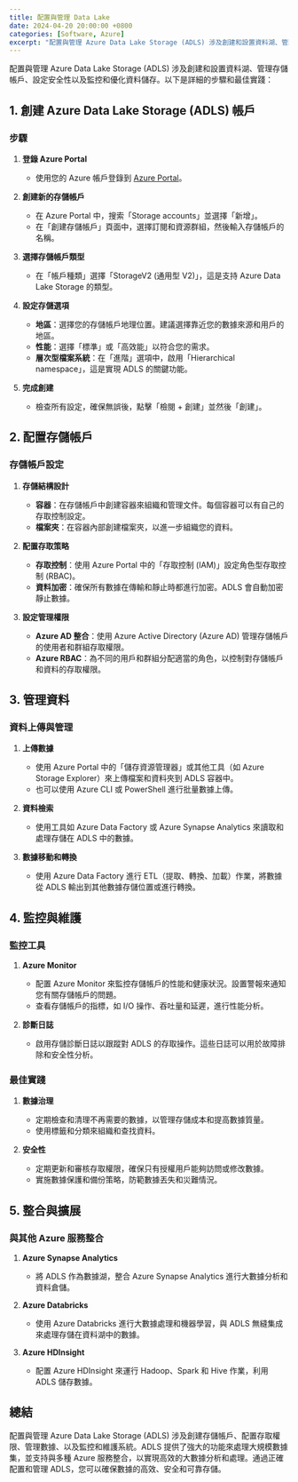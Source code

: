 ```yaml
---
title: 配置與管理 Data Lake
date: 2024-04-20 20:00:00 +0800
categories: [Software, Azure]
excerpt: "配置與管理 Azure Data Lake Storage (ADLS) 涉及創建和設置資料湖、管理存儲帳戶、設定安全性以及監控和優化資料儲存。"
---
```


配置與管理 Azure Data Lake Storage (ADLS) 涉及創建和設置資料湖、管理存儲帳戶、設定安全性以及監控和優化資料儲存。以下是詳細的步驟和最佳實踐：

## **1. 創建 Azure Data Lake Storage (ADLS) 帳戶**

### **步驟**
1. **登錄 Azure Portal**
   - 使用您的 Azure 帳戶登錄到 [Azure Portal](https://portal.azure.com)。

2. **創建新的存儲帳戶**
   - 在 Azure Portal 中，搜索「Storage accounts」並選擇「新增」。
   - 在「創建存儲帳戶」頁面中，選擇訂閱和資源群組，然後輸入存儲帳戶的名稱。

3. **選擇存儲帳戶類型**
   - 在「帳戶種類」選擇「StorageV2 (通用型 V2)」，這是支持 Azure Data Lake Storage 的類型。

4. **設定存儲選項**
   - **地區**：選擇您的存儲帳戶地理位置。建議選擇靠近您的數據來源和用戶的地區。
   - **性能**：選擇「標準」或「高效能」以符合您的需求。
   - **層次型檔案系統**：在「進階」選項中，啟用「Hierarchical namespace」，這是實現 ADLS 的關鍵功能。

5. **完成創建**
   - 檢查所有設定，確保無誤後，點擊「檢閱 + 創建」並然後「創建」。

## **2. 配置存儲帳戶**

### **存儲帳戶設定**
1. **存儲結構設計**
   - **容器**：在存儲帳戶中創建容器來組織和管理文件。每個容器可以有自己的存取控制設定。
   - **檔案夾**：在容器內部創建檔案夾，以進一步組織您的資料。

2. **配置存取策略**
   - **存取控制**：使用 Azure Portal 中的「存取控制 (IAM)」設定角色型存取控制 (RBAC)。
   - **資料加密**：確保所有數據在傳輸和靜止時都進行加密。ADLS 會自動加密靜止數據。

3. **設定管理權限**
   - **Azure AD 整合**：使用 Azure Active Directory (Azure AD) 管理存儲帳戶的使用者和群組存取權限。
   - **Azure RBAC**：為不同的用戶和群組分配適當的角色，以控制對存儲帳戶和資料的存取權限。

## **3. 管理資料**

### **資料上傳與管理**
1. **上傳數據**
   - 使用 Azure Portal 中的「儲存資源管理器」或其他工具（如 Azure Storage Explorer）來上傳檔案和資料夾到 ADLS 容器中。
   - 也可以使用 Azure CLI 或 PowerShell 進行批量數據上傳。

2. **資料檢索**
   - 使用工具如 Azure Data Factory 或 Azure Synapse Analytics 來讀取和處理存儲在 ADLS 中的數據。

3. **數據移動和轉換**
   - 使用 Azure Data Factory 進行 ETL（提取、轉換、加載）作業，將數據從 ADLS 輸出到其他數據存儲位置或進行轉換。

## **4. 監控與維護**

### **監控工具**
1. **Azure Monitor**
   - 配置 Azure Monitor 來監控存儲帳戶的性能和健康狀況。設置警報來通知您有關存儲帳戶的問題。
   - 查看存儲帳戶的指標，如 I/O 操作、吞吐量和延遲，進行性能分析。

2. **診斷日誌**
   - 啟用存儲診斷日誌以跟蹤對 ADLS 的存取操作。這些日誌可以用於故障排除和安全性分析。

### **最佳實踐**
1. **數據治理**
   - 定期檢查和清理不再需要的數據，以管理存儲成本和提高數據質量。
   - 使用標籤和分類來組織和查找資料。

2. **安全性**
   - 定期更新和審核存取權限，確保只有授權用戶能夠訪問或修改數據。
   - 實施數據保護和備份策略，防範數據丟失和災難情況。

## **5. 整合與擴展**

### **與其他 Azure 服務整合**
1. **Azure Synapse Analytics**
   - 將 ADLS 作為數據湖，整合 Azure Synapse Analytics 進行大數據分析和資料倉儲。

2. **Azure Databricks**
   - 使用 Azure Databricks 進行大數據處理和機器學習，與 ADLS 無縫集成來處理存儲在資料湖中的數據。

3. **Azure HDInsight**
   - 配置 Azure HDInsight 來運行 Hadoop、Spark 和 Hive 作業，利用 ADLS 儲存數據。

## **總結**

配置與管理 Azure Data Lake Storage (ADLS) 涉及創建存儲帳戶、配置存取權限、管理數據、以及監控和維護系統。ADLS 提供了強大的功能來處理大規模數據集，並支持與多種 Azure 服務整合，以實現高效的大數據分析和處理。通過正確配置和管理 ADLS，您可以確保數據的高效、安全和可靠存儲。
